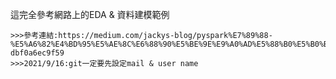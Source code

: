 這完全參考網路上的EDA & 資料建模範例

    >>>參考連結:https://medium.com/jackys-blog/pyspark%E7%89%88-%E5%A6%82%E4%BD%95%E5%AE%8C%E6%88%90%E5%BE%9E%E9%A0%AD%E5%88%B0%E5%B0%BE%E5%AE%8C%E6%88%90%E4%B8%80%E5%80%8B%E8%B3%87%E6%96%99%E7%A7%91%E5%AD%B8%E5%B0%88%E6%A1%88-dbf0a6ec9f59
    >>>2021/9/16:git一定要先設定mail & user name
